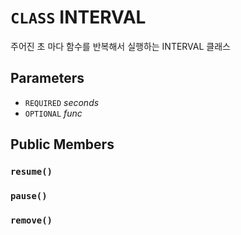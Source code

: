 # `CLASS` INTERVAL
주어진 초 마다 함수를 반복해서 실행하는 INTERVAL 클래스

## Parameters
* `REQUIRED` *seconds*
* `OPTIONAL` *func*

## Public Members

### `resume()`

### `pause()`

### `remove()`
